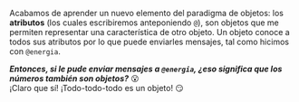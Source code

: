 Acabamos de aprender un nuevo elemento del paradigma de objetos: los **atributos** (los cuales escribiremos anteponiendo `@`), son objetos que me permiten representar una característica de otro objeto. Un objeto conoce a todos sus atributos por lo que puede enviarles mensajes, tal como hicimos con `@energia`.


**_Entonces, si le pude enviar mensajes a `@energia`, ¿eso significa que los números también son objetos?_** :open_mouth:
<br>
¡Claro que sí! ¡Todo-todo-todo es un objeto! :smirk: